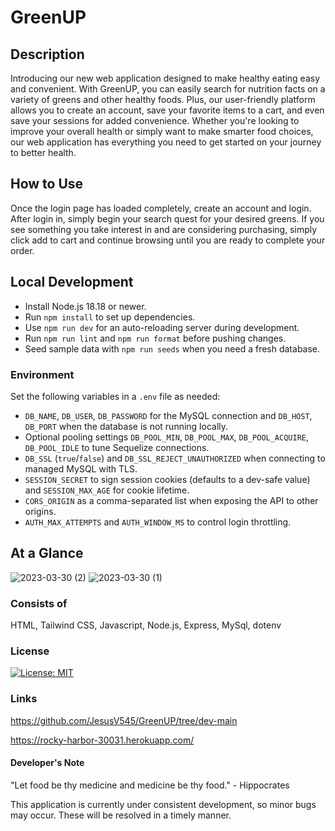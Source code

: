 # GreenUP

## Description

Introducing our new web application designed to make healthy eating easy and convenient. With GreenUP, you can easily search for nutrition facts on a variety of greens and other healthy foods. Plus, our user-friendly platform allows you to create an account, save your favorite items to a cart, and even save your sessions for added convenience. Whether you're looking to improve your overall health or simply want to make smarter food choices, our web application has everything you need to get started on your journey to better health.

## How to Use

Once the login page has loaded completely, create an account and login. After login in, simply begin your search quest for your desired greens. If you see something you take interest in and
are considering purchasing, simply click add to cart and continue browsing until you are ready to complete your order.

## Local Development

- Install Node.js 18.18 or newer.
- Run `npm install` to set up dependencies.
- Use `npm run dev` for an auto-reloading server during development.
- Run `npm run lint` and `npm run format` before pushing changes.
- Seed sample data with `npm run seeds` when you need a fresh database.

### Environment

Set the following variables in a `.env` file as needed:

- `DB_NAME`, `DB_USER`, `DB_PASSWORD` for the MySQL connection and `DB_HOST`, `DB_PORT` when the database is not running locally.
- Optional pooling settings `DB_POOL_MIN`, `DB_POOL_MAX`, `DB_POOL_ACQUIRE`, `DB_POOL_IDLE` to tune Sequelize connections.
- `DB_SSL` (`true`/`false`) and `DB_SSL_REJECT_UNAUTHORIZED` when connecting to managed MySQL with TLS.
- `SESSION_SECRET` to sign session cookies (defaults to a dev-safe value) and `SESSION_MAX_AGE` for cookie lifetime.
- `CORS_ORIGIN` as a comma-separated list when exposing the API to other origins.
- `AUTH_MAX_ATTEMPTS` and `AUTH_WINDOW_MS` to control login throttling.

## At a Glance

![2023-03-30 (2)](https://user-images.githubusercontent.com/117941643/228959468-be5db626-5ad2-44c6-8966-f8d9a5915ad1.png)
![2023-03-30 (1)](https://user-images.githubusercontent.com/117941643/228959504-bc6f7b16-fe1c-418c-b694-e5493f9d6bf0.png)

### Consists of

HTML, Tailwind CSS, Javascript, Node.js, Express, MySql, dotenv

### License

[![License: MIT](https://img.shields.io/badge/License-MIT-yellow.svg)](https://opensource.org/licenses/MIT)

### Links

https://github.com/JesusV545/GreenUP/tree/dev-main

https://rocky-harbor-30031.herokuapp.com/

#### Developer's Note

"Let food be thy medicine and medicine be thy food." - Hippocrates

This application is currently under consistent development, so minor bugs may occur. These will be resolved in a timely manner.
